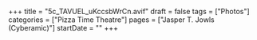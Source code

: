 +++
title = "5c_TAVUEL_uKccsbWrCn.avif"
draft = false
tags = ["Photos"]
categories = ["Pizza Time Theatre"]
pages = ["Jasper T. Jowls (Cyberamic)"]
startDate = ""
+++
